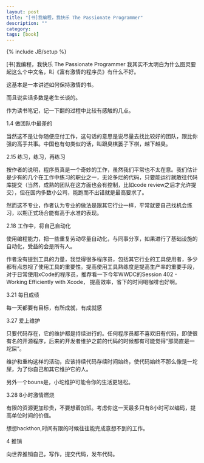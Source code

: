 ```yaml
---
layout: post
title: "[书]我编程，我快乐 The Passionate Programmer"
description: ""
category: 
tags: [book]
---
```

{% include JB/setup %}

[书]我编程，我快乐 The Passionate Programmer
我其实不太明白为什么图灵要起这么个中文名，叫《富有激情的程序员》有什么不好。

这基本是一本讲述如何保持激情的书。

而且说实话多数是老生长谈的。

作为读书笔记，记一下翻的过程中比较有感触的几点。

1.4 做团队中最差的

当然这不是让你随便应付工作，这句话的意思是说尽量去找比较好的团队，跟比你强的高手共事。中国也有句类似的话，叫跟臭棋篓子下棋，越下越臭。

2.15 练习，练习，再练习

按作者的说明，程序员真是一个奇妙的工作，虽然我们平常也不太在意。我们估计是少有的几个在工作中练习的职业之一，无论多烂的代码，只要能运行就敢往代码库提交（当然，成熟的团队在这方面也会有控制，比如code review之后才允许提交），但在国内多数小公司，能跑而不出错就是最高要求了。

然而这不专业，作者认为专业的做法是跟其它行业一样，平常就要自己找机会练习，以期正式场合能有高于水准的表现。

2.18 工作中，将自己自动化

使用编程能力，把一些重复劳动尽量自动化，与同事分享，如果进行了基础设施的自动化，受益的会是所有人。

作者没有提到工具的力量，我觉得很多程序员，包括其它行业的工具使用者，多少都有点忽视了使用工具的重要性。提高使用工具熟练度是提高生产率的重要手段，对于日常使用xCode的程序员，推荐看一下今年WWDC的Session 402 - Working Efficiently with Xcode， 提高效率，省下的时间喝咖啡也好啊。

3.21 每日成绩

每一天都要有目标，有所成就，有成就感

3.27  爱上维护

只要代码存在，它的维护都是持续进行的。任何程序员都不喜欢旧有代码，即使很有名的开源程序，后来的开发者维护之前的代码的时候都有可能觉得“那简直是一坨屎”。

维护和重构这样的活动，应该持续代码存续时间始终，使代码始终不那么像是一坨屎，为了你自己和其它维护它的人。

另外一个bouns是，小坨维护可能令你的生活更轻松。

3.28 8小时激情燃烧

有限的资源更加珍贵，不要想着加班。考虑你这一天最多只有8小时可以编码，提高单位时间的价值。

想想hackthon,时间有限的时候往往能完成意想不到的工作。

4 推销

向世界推销自己，写作，提交代码，发布代码。

 

